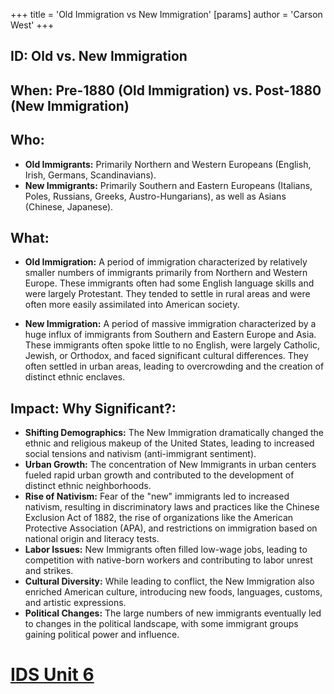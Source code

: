 +++
 title = 'Old Immigration vs New Immigration'
[params]
	author = 'Carson West'
+++
## ID: Old vs. New Immigration

## When: Pre-1880 (Old Immigration) vs. Post-1880 (New Immigration)

## Who:
* **Old Immigrants:** Primarily Northern and Western Europeans (English, Irish, Germans, Scandinavians).
* **New Immigrants:** Primarily Southern and Eastern Europeans (Italians, Poles, Russians, Greeks, Austro-Hungarians), as well as Asians (Chinese, Japanese).

## What:
* **Old Immigration:**  A period of immigration characterized by relatively smaller numbers of immigrants primarily from Northern and Western Europe.  These immigrants often had some English language skills and were largely Protestant.  They tended to settle in rural areas and were often more easily assimilated into American society.

* **New Immigration:** A period of massive immigration characterized by a huge influx of immigrants from Southern and Eastern Europe and Asia. These immigrants often spoke little to no English, were largely Catholic, Jewish, or Orthodox, and faced significant cultural differences. They often settled in urban areas, leading to overcrowding and the creation of distinct ethnic enclaves.

## Impact: Why Significant?:
* **Shifting Demographics:** The New Immigration dramatically changed the ethnic and religious makeup of the United States, leading to increased social tensions and nativism (anti-immigrant sentiment).
* **Urban Growth:** The concentration of New Immigrants in urban centers fueled rapid urban growth and contributed to the development of distinct ethnic neighborhoods.
* **Rise of Nativism:**  Fear of the "new" immigrants led to increased nativism, resulting in discriminatory laws and practices like the Chinese Exclusion Act of 1882,  the rise of organizations like the American Protective Association (APA), and restrictions on immigration based on national origin and literacy tests.
* **Labor Issues:** New Immigrants often filled low-wage jobs, leading to competition with native-born workers and contributing to labor unrest and strikes.
* **Cultural Diversity:** While leading to conflict, the New Immigration also enriched American culture, introducing new foods, languages, customs, and artistic expressions.
* **Political Changes:** The large numbers of new immigrants eventually led to changes in the political landscape, with some immigrant groups gaining political power and influence.

# [IDS Unit 6](./../ids-unit-6/)